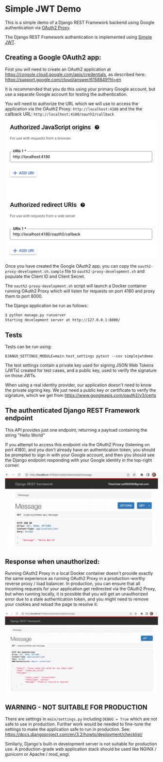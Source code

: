 # Simple JWT Demo

This is a simple demo of a Django REST Framework backend using Google authentication
via [OAuth2 Proxy](https://github.com/oauth2-proxy/oauth2-proxy).

The Django REST Framework authentication is implemented using
[Simple JWT](https://github.com/jazzband/djangorestframework-simplejwt).

## Creating a Google OAuth2 app:

First you will need to create an OAuth2 application at
<https://console.cloud.google.com/apis/credentials>, as described here:
<https://support.google.com/cloud/answer/6158849?hl=en>

It is recommended that you do this using your primary Google account, but use a separate
Google account for testing the authentication.

You will need to authorize the URL which we will use to access the application via the
OAuth2 Proxy: `http://localhost:4180`  and the the callback URL:
`http://localhost:4180/oauth2/callback`

![picture](docs/images/oauth2-authorized-urls.png)

Once you have created the Google OAuth2 app, you can copy the
`oauth2-proxy-development.sh.sample` file to `oauth2-proxy-development.sh`
and populate the Client ID and Client Secret.

The `oauth2-proxy-development.sh` script will launch a Docker container running OAuth2 Proxy
which will listen for requests on port 4180 and proxy them to port 8000.

The Django application be run as follows:

```
$ python manage.py runserver
Starting development server at http://127.0.0.1:8000/
```


## Tests

Tests can be run using:

```
DJANGO_SETTINGS_MODULE=main.test_settings pytest --cov simplejwtdemo
```

The test settings contain a private key used for signing JSON Web Tokens (JWTs)
created for test cases, and a public key, used to verify the signature on those JWTs.

When using a real identity provider, our application doesn't need to know the private
signing key.  We just need a public key or certificate to verify the signature, which
we get from <https://www.googleapis.com/oauth2/v3/certs>


## The authenticated Django REST Framework endpoint

This API provides just one endpoint, returning a payload containing the string "Hello World"

If you attempt to access this endpoint via the OAuth2 Proxy (listening on port 4180), and you
don't already have an authentication token, you should be prompted to sign in with your Google
account, and then you should see the Django endpoint responding with your Google identity in
the top-right corner:

![picture](docs/images/drf-with-jwt-auth.png)


## Response when unauthorized:

Running OAuth2 Proxy in a local Docker container doesn't provide exactly the same experience
as running OAuth2 Proxy in a production-worthy reverse proxy / load balancer.  In production,
you can ensure that all incoming requests for your application get redirected via the OAuth2
Proxy, but when running locally, it is possible that you will get an unauthorized error due
to a stale authentication token, and you might need to remove your cookies and reload the page
to resolve it:

![picture](docs/images/drf-with-jwt-unauthorized.png)


## WARNING - NOT SUITABLE FOR PRODUCTION

There are settings in `main/settings.py` including `DEBUG = True` which are not safe
to use in production.  Further work would be needed to fine-tune the settings to
make the application safe to run in production. See:
<https://docs.djangoproject.com/en/3.2/howto/deployment/checklist/>

Similarly, Django's built-in development server is not suitable for production use.
A production-grade web application stack should be used like NGINX / gunicorn or
Apache / mod_wsgi.
